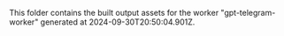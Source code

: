 This folder contains the built output assets for the worker "gpt-telegram-worker" generated at 2024-09-30T20:50:04.901Z.